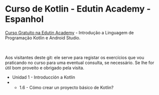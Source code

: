# Curso de Kotlin - Edutin Academy - Espanhol

<a href="https://edutin.com/curso-de-kotlin-4366">Curso Gratuito na Edutin Academy<a> - Introdução a Linguagem de Programação Kotlin e Android Studio.

<br><br>
Aos visitantes deste git: ele serve para registar os exercícios que vou praticando no curso para uma eventual consulta, se necessário. Se lhe for útil bom proveito e obrigado pela visita.

 - Unidad 1 - Introducción a Kotlin
 - - 1.6 - Cómo crear un proyecto básico de Kotlin?